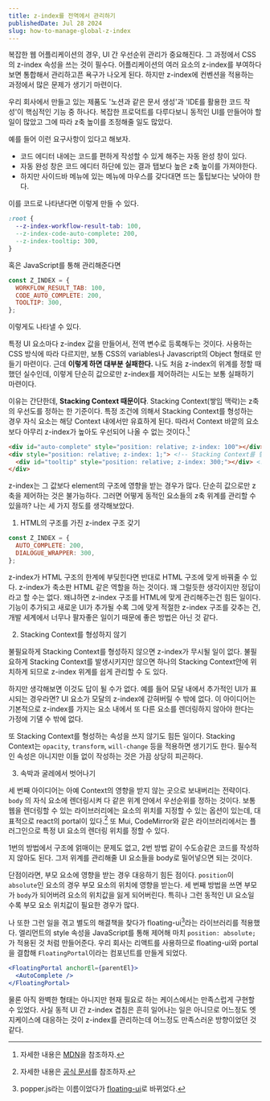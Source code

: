 ```yaml
---
title: z-index를 전역에서 관리하기
publishedDate: Jul 28 2024
slug: how-to-manage-global-z-index
---
```


복잡한 웹 어플리케이션의 경우, UI 간 우선순위 관리가 중요해진다. 그 과정에서 CSS의 z-index 속성을 쓰는 것이 필수다. 어플리케이션의 여러 요소의 z-index를 부여하다보면 통합해서 관리하고픈 욕구가 나오게 된다. 하지만 z-index에 컨벤션을 적용하는 과정에서 많은 문제가 생기기 마련이다.

우리 회사에서 만들고 있는 제품도 '노션과 같은 문서 생성'과 'IDE를 활용한 코드 작성'이 핵심적인 기능 중 하나다. 복잡한 프로덕트를 다루다보니 동적인 UI를 만들어야 할 일이 많았고 그에 따라 z축 높이를 조정해줄 일도 많았다.

예를 들어 이런 요구사항이 있다고 해보자.
  - 코드 에디터 내에는 코드를 편하게 작성할 수 있게 해주는 자동 완성 창이 있다.
  - 자동 완성 창은 코드 에디터 하단에 있는 결과 탭보다 높은 z축 높이를 가져야한다.
  - 하지만 사이드바 메뉴에 있는 메뉴에 마우스를 갖다대면 뜨는 툴팁보다는 낮아야 한다.

이를 코드로 나타낸다면 이렇게 만들 수 있다.

```css
:root {
  --z-index-workflow-result-tab: 100,
  --z-index-code-auto-complete: 200,
  --z-index-tooltip: 300,
}
```

혹은 JavaScript를 통해 관리해준다면

```jsx
const Z_INDEX = {
  WORKFLOW_RESULT_TAB: 100,
  CODE_AUTO_COMPLETE: 200,
  TOOLTIP: 300,
};
```

이렇게도 나타낼 수 있다.

특정 UI 요소마다 z-index 값을 만들어서, 전역 변수로 등록해두는 것이다. 사용하는 CSS 방식에 따라 다르지만, 보통 CSS의 variables나 Javascript의 Object 형태로 만들기 마련이다. 근데 **이렇게 하면 대부분 실패한다.** 나도 처음 z-index의 위계를 정할 때 했던 실수인데, 이렇게 단순히 값으로만 z-index를 제어하려는 시도는 보통 실패하기 마련이다.

이유는 간단한데, **Stacking Context 때문이다**. Stacking Context(쌓임 맥락)는 z축의 우선도를 정하는 한 기준이다. 특정 조건에 의해서 Stacking Context를 형성하는 경우 자식 요소는 해당 Context 내에서만 유효하게 된다. 따라서 Context 바깥의 요소보다 아무리 z-index가 높아도 우선되어 나올 수 없는 것이다.[^1]

```html
<div id="auto-complete" style="position: relative; z-index: 100"></div> <!-- div#tooltip보다 높게 위치한다 -->
<div style="position: relative; z-index: 1;"> <!-- Stacking Context를 형성한다 -->
  <div id="tooltip" style="position: relative; z-index: 300;"></div> <!-- div#auto-complete보다 낮게 위치한다 -->
</div>
```

z-index는 그 값보다 element의 구조에 영향을 받는 경우가 많다. 단순히 값으로만 z축을 제어하는 것은 불가능하다. 그러면 어떻게 동적인 요소들의 z축 위계를 관리할 수 있을까? 나는 세 가지 정도를 생각해보았다.

1. HTML의 구조를 가진 z-index 구조 갖기

```jsx
const Z_INDEX = {
  AUTO_COMPLETE: 200,
  DIALOGUE_WRAPPER: 300,
};
```

z-index가 HTML 구조의 한계에 부딪힌다면 반대로 HTML 구조에 맞게 바꿔줄 수 있다. z-index가 축소판 HTML 같은 역할을 하는 것이다. 꽤 그럴듯한 생각이지만 정답이라고 할 수는 없다. 왜냐하면 z-index 구조를 HTML에 맞게 관리해주는건 힘든 일이다. 기능이 추가되고 새로운 UI가 추가될 수록 그에 맞게 적절한 z-index 구조를 갖추는 건, 개발 세계에서 너무나 팔자좋은 일이기 때문에 좋은 방법은 아닌 것 같다.


2. Stacking Context를 형성하지 않기

불필요하게 Stacking Context를 형성하지 않으면 z-index가 무시될 일이 없다. 불필요하게 Stacking Context를 발생시키지만 않으면 하나의 Stacking Context안에 위치하게 되므로 z-index 위계를 쉽게 관리할 수 도 있다.

하지만 생각해보면 이것도 답이 될 수가 없다. 예를 들어 모달 내에서 추가적인 UI가 표시되는 경우라면? UI 요소가 모달의 z-index에 갇혀버릴 수 밖에 없다. 이 아이디어는 기본적으로 z-index를 가지는 요소 내에서 또 다른 요소를 렌더링하지 않아야 한다는 가정에 기댈 수 밖에 없다.

또 Stacking Context를 형성하는 속성을 쓰지 않기도 힘든 일이다. Stacking Context는 `opacity`, `transform`, `will-change` 등을 적용하면 생기기도 한다. 필수적인 속성은 아니지만 이들 없이 작성하는 것은 가끔 상당히 피곤하다.

3. 속박과 굴레에서 벗어나기

세 번째 아이디어는 아예 Context의 영향을 받지 않는 곳으로 보내버리는 전략이다. `body` 의 자식 요소에 렌더링시켜 다 같은 위계 안에서 우선순위를 정하는 것이다. 보통 웹을 렌더링할 수 있는 라이브러리에는 요소의 위치를 지정할 수 있는 옵션이 있는데, 대표적으로 react의 portal이 있다.[^2] 또 Mui, CodeMirror와 같은 라이브러리에서는 플러그인으로 특정 UI 요소의 렌더링 위치를 정할 수 있다.

1번의 방법에서 구조에 얽매이는 문제도 없고, 2번 방법 같이 수도승같은 코드를 작성하지 않아도 된다. 그저 위계를 관리해줄 UI 요소들을 body로 밀어넣으면 되는 것이다.

단점이라면, 부모 요소에 영향을 받는 경우 대응하기 힘든 점이다. `position`이 `absolute`인 요소의 경우 부모 요소의 위치에 영향을 받는다. 세 번째 방법을 쓰면 부모가 `body`가 되어버려 요소의 위치값을 잃게 되어버린다. 특히나 그런 동적인 UI 요소일 수록 부모 요소 위치값이 필요한 경우가 많다.

나 또한 그런 일을 겪고 별도의 해결책을 찾다가 floating-ui[^3]라는 라이브러리를 적용했다. 엘리먼트의 style 속성을 JavaScript를 통해 제어해 마치 `position: absolute;` 가 적용된 것 처럼 만들어준다. 우리 회사는 리액트를 사용하므로 floating-ui와 portal을 결합해 `FloatingPortal`이라는 컴포넌트를 만들게 되었다.

```jsx
<FloatingPortal anchorEl={parentEl}>
  <AutoComplete />
</FloatingPortal>
```

물론 아직 완벽한 형태는 아니지만 현재 필요로 하는 케이스에서는 만족스럽게 구현할 수 있었다. 사실 동적 UI 간 z-index 겹침은 흔히 일어나는 일은 아니므로 어느정도 엣지케이스에 대응하는 것이 z-index를 관리하는데 어느정도 만족스러운 방향이었던 것 같다.

[^1]: 자세한 내용은 [MDN](https://developer.mozilla.org/ko/docs/Web/CSS/CSS_positioned_layout/Understanding_z-index/Stacking_context)을 참조하자.

[^2]: 자세한 내용은 [공식 문서](https://react.dev/reference/react-dom/createPortal)를 참조하자.

[^3]: popper.js라는 이름이었다가 [floating-ui](https://floating-ui.com/)로 바뀌었다.
